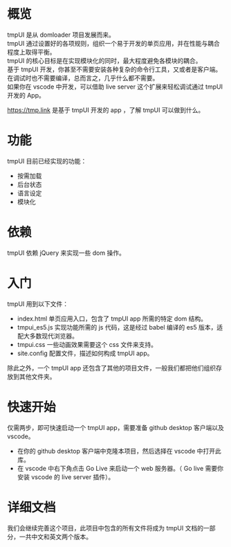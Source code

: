 # 概览
tmpUI 是从 domloader 项目发展而来。  
tmpUI 通过设置好的各项规则，组织一个易于开发的单页应用，并在性能与耦合程度上取得平衡。  
tmpUI 的核心目标是在实现模块化的同时，最大程度避免各模块的耦合。  
基于 tmpUI 开发，你甚至不需要安装各种复杂的命令行工具，又或者是客户端。在调试时也不需要编译，总而言之，几乎什么都不需要。  
如果你在 vscode 中开发，可以借助 live server 这个扩展来轻松调试通过 tmpUI 开发的 App。  
  
https://tmp.link 是基于 tmpUI 开发的 app ，了解 tmpUI 可以做到什么。  

# 功能
tmpUI 目前已经实现的功能：

* 按需加载
* 后台状态
* 语言设定
* 模块化

# 依赖

tmpUI 依赖 jQuery 来实现一些 dom 操作。

# 入门
tmpUI 用到以下文件：
* index.html 单页应用入口，包含了 tmpUI app 所需的特定 dom 结构。
* tmpui_es5.js 实现功能所需的 js 代码，这是经过 babel 编译的 es5 版本，适配大多数现代浏览器。
* tmpui.css 一些动画效果需要这个 css 文件来支持。
* site.config 配置文件，描述如何构成 tmpUI app。

除此之外，一个 tmpUI app 还包含了其他的项目文件，一般我们都把他们组织存放到其他文件夹。

# 快速开始
仅需两步，即可快速启动一个 tmpUI app，需要准备 github desktop 客户端以及 vscode。

* 在你的 github desktop 客户端中克隆本项目，然后选择在 vscode 中打开此库。
* 在 vscode 中右下角点击 Go Live 来启动一个 web 服务器。（ Go live 需要你安装 vscode 的 live server 插件）。

# 详细文档
我们会继续完善这个项目，此项目中包含的所有文件将成为 tmpUI 文档的一部分，一共中文和英文两个版本。